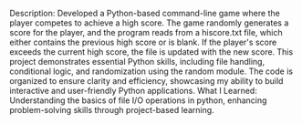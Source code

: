 Description: Developed a Python-based command-line game where the player competes to achieve a high score. The game randomly generates a score for the player, and the program reads from a hiscore.txt file, which either contains the previous high score or is blank. If the player's score exceeds the current high score, the file is updated with the new score. This project demonstrates essential Python skills, including file handling, conditional logic, and randomization using the random module. The code is organized to ensure clarity and efficiency, showcasing my ability to build interactive and user-friendly Python applications. 
What I Learned: Understanding the basics of file I/O operations in python, enhancing problem-solving skills through project-based learning.
